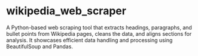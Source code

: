 # wikipedia_web_scraper
A Python-based web scraping tool that extracts headings, paragraphs, and bullet points from Wikipedia pages, cleans the data, and aligns sections for analysis. It showcases efficient data handling and processing using BeautifulSoup and Pandas.
